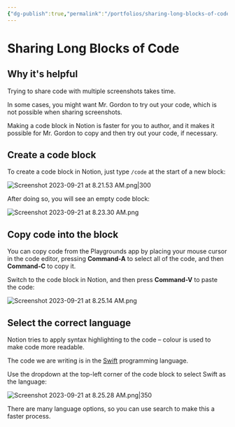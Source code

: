 ```yaml
---
{"dg-publish":true,"permalink":"/portfolios/sharing-long-blocks-of-code/","dgHomeLink":true}
---
```


# Sharing Long Blocks of Code

## Why it's helpful

Trying to share code with multiple screenshots takes time.

In some cases, you might want Mr. Gordon to try out your code, which is not possible when sharing screenshots.

Making a code block in Notion is faster for you to author, and it makes it possible for Mr. Gordon to copy and then try out your code, if necessary.

## Create a code block

To create a code block in Notion, just type `/code` at the start of a new block:

![Screenshot 2023-09-21 at 8.21.53 AM.png|300](/img/user/Media/Screenshot%202023-09-21%20at%208.21.53%20AM.png)

After doing so, you will see an empty code block:

![Screenshot 2023-09-21 at 8.23.30 AM.png](/img/user/Media/Screenshot%202023-09-21%20at%208.23.30%20AM.png)

## Copy code into the block

You can copy code from the Playgrounds app by placing your mouse cursor in the code editor, pressing **Command-A** to select all of the code, and then **Command-C** to copy it.

Switch to the code block in Notion, and then press **Command-V** to paste the code:

![Screenshot 2023-09-21 at 8.25.14 AM.png](/img/user/Media/Screenshot%202023-09-21%20at%208.25.14%20AM.png)

## Select the correct language

Notion tries to apply syntax highlighting to the code – colour is used to make code more readable.

The code we are writing is in the [Swift](https://www.swift.org) programming language.

Use the dropdown at the top-left corner of the code block to select Swift as the language:

![Screenshot 2023-09-21 at 8.25.28 AM.png|350](/img/user/Media/Screenshot%202023-09-21%20at%208.25.28%20AM.png)

There are many language options, so you can use search to make this a faster process.


